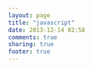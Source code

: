 ```yaml
---
layout: page
title: "javascript"
date: 2013-12-14 02:58
comments: true
sharing: true
footer: true
---
```

